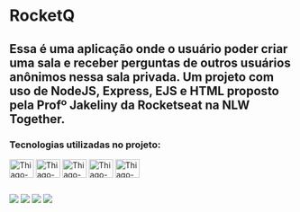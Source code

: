 <h1>RocketQ</h1>
<h2>Essa é uma aplicação onde o usuário poder criar uma sala e receber perguntas de outros usuários anônimos nessa sala privada. Um projeto com uso de NodeJS, Express, EJS e HTML proposto pela Profº Jakeliny da Rocketseat na NLW Together.</h2>

<h3>Tecnologias utilizadas no projeto:</h3>
  <div style="display: inline_block">
    <img align="center" alt="Thiago-Js" height="33" width="43" src="https://cdn.jsdelivr.net/gh/devicons/devicon/icons/javascript/javascript-original.svg">
    <img align="center" alt="Thiago-HTML" height="33" width="43" src="https://cdn.jsdelivr.net/gh/devicons/devicon/icons/html5/html5-original.svg">
    <img align="center" alt="Thiago-CSS" height="33" width="43" src="https://cdn.jsdelivr.net/gh/devicons/devicon/icons/css3/css3-original.svg">
    <img align="center" alt="Thiago-Bootstrap" height="33" width="43" src="https://cdn.jsdelivr.net/gh/devicons/devicon/icons/ejs/ejs-original.svg">
    <img align="center" alt="Thiago-PHP" height="33" width="43" src="https://cdn.jsdelivr.net/gh/devicons/devicon/icons/nodejs/nodejs-original.svg">
  </div>
  
##
  
<div>
  <a href="https://www.wa.me/5514982306909" target="_blank"><img src="https://img.shields.io/badge/WhatsApp-25D366?style=for-the-badge&logo=whatsapp&logoColor=white" target="_blank"></a>
  <a href="https://www.linkedin.com/in/thiagopessoaaraujo" target="_blank"><img src="https://img.shields.io/badge/LinkedIn-0077B5?style=for-the-badge&logo=linkedin&logoColor=white" target="_blank"></a>
  <a href = "mailto:tp102000@gmail.com"><img src="https://img.shields.io/badge/Gmail-D14836?style=for-the-badge&logo=gmail&logoColor=white"></a>
  <a href="https://instagram.com/tpessoaaraujo" target="_blank"><img src="https://img.shields.io/badge/-Instagram-%23E4405F?style=for-the-badge&logo=instagram&logoColor=white" target="_blank"></a>
</div>
